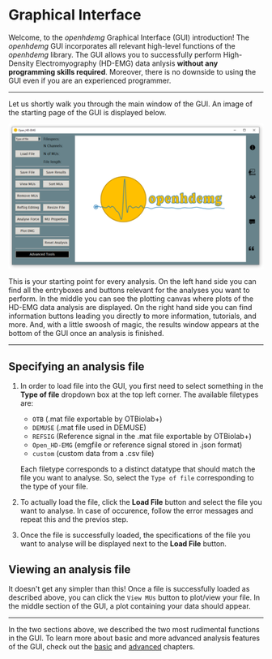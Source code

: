 # Graphical Interface

Welcome, to the *openhdemg* Graphical Interface (GUI) introduction! 
The *openhdemg* GUI incorporates all relevant high-level functions of the *openhdemg* library. The GUI allows you to successfully perform High-Density Electromyography (HD-EMG) data anlysis **without any programming skills required**. Moreover, there is no downside to using the GUI even if you are an experienced programmer. 

-------------------------------------------------

Let us shortly walk you through the main window of the GUI. An image of the starting page of the GUI is displayed below.

![gui_preview](md_graphics/Index/GUI_Preview.png)

This is your starting point for every analysis. On the left hand side you can find all the entryboxes and buttons relevant for the analyses you want to perform. In the middle you can see the plotting canvas where plots of the HD-EMG data analysis are displayed. On the right hand side you can find information buttons leading you directly to more information, tutorials, and more. And, with a little swoosh of magic, the results window appears at the bottom of the GUI once an analysis is finished. 

-------------------------------------------------

## Specifying an analysis file

1. In order to load file into the GUI, you first need to select something in the **Type of file** dropdown box at the top left corner. The available filetypes are:

    - `OTB` (.mat file exportable by OTBiolab+)
    - `DEMUSE` (.mat file used in DEMUSE)
    - `REFSIG` (Reference signal in the .mat file exportable by OTBiolab+)
    - `Open_HD-EMG` (emgfile or reference signal stored in .json format)
    - `custom` (custom data from a .csv file)

    Each filetype corresponds to a distinct datatype that should match the file you want to analyse. So, select the `Type of file` corresponding to the type of your file. 

2. To actually load the file, click the **Load File** button and select the file you want to analyse. In case of occurence, follow the error messages and repeat this and the previos step.

3. Once the file is successfully loaded, the specifications of the file you want to analyse will be displayed next to the **Load File** button. 

## Viewing an analysis file

It doesn't get any simpler than this! 
Once a file is successfully loaded as described above, you can click the `View MUs` button to plot/view your file. In the middle section of the GUI, a plot containing your data should appear.

----------------------------------------

In the two sections above, we described the two most rudimental functions in the GUI. To learn more about basic and more advanced analysis features of the GUI, check out the [basic](GUI_basics.md) and [advanced](GUI_advanced.md) chapters.




